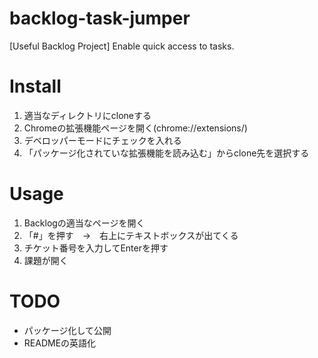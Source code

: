 # backlog-task-jumper
[Useful Backlog Project] Enable quick access to tasks.

# Install
1. 適当なディレクトリにcloneする
2. Chromeの拡張機能ページを開く(chrome://extensions/)
3. デベロッパーモードにチェックを入れる
4. 「パッケージ化されていな拡張機能を読み込む」からclone先を選択する

# Usage
1. Backlogの適当なページを開く
2. 「#」を押す　→　右上にテキストボックスが出てくる
3. チケット番号を入力してEnterを押す
4. 課題が開く


# TODO
- パッケージ化して公開
- READMEの英語化

